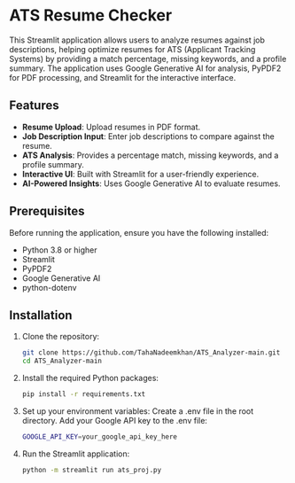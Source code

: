 # ATS Resume Checker

This Streamlit application allows users to analyze resumes against job descriptions, helping optimize resumes for ATS (Applicant Tracking Systems) by providing a match percentage, missing keywords, and a profile summary. The application uses Google Generative AI for analysis, PyPDF2 for PDF processing, and Streamlit for the interactive interface.

## Features

- **Resume Upload**: Upload resumes in PDF format.
- **Job Description Input**: Enter job descriptions to compare against the resume.
- **ATS Analysis**: Provides a percentage match, missing keywords, and a profile summary.
- **Interactive UI**: Built with Streamlit for a user-friendly experience.
- **AI-Powered Insights**: Uses Google Generative AI to evaluate resumes.

## Prerequisites

Before running the application, ensure you have the following installed:

- Python 3.8 or higher
- Streamlit
- PyPDF2
- Google Generative AI
- python-dotenv

## Installation

1. Clone the repository:
   ```bash
   git clone https://github.com/TahaNadeemkhan/ATS_Analyzer-main.git
   cd ATS_Analyzer-main
   ```
2. Install the required Python packages:
   ```bash
   pip install -r requirements.txt
   ```
3. Set up your environment variables:
   Create a .env file in the root directory.
   Add your Google API key to the .env file:
   ```bash
   GOOGLE_API_KEY=your_google_api_key_here
   ```
4. Run the Streamlit application:
   ```bash
   python -m streamlit run ats_proj.py
   ```